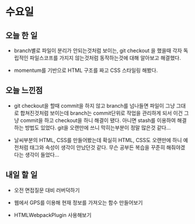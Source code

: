 # 수요일

## 오늘 한 일
- branch별로 파일이 분리가 안되는것처럼 보이는, git checkout 을 했을때 각자 독립적인 파일스코프를 가지지 않는것처럼 동작하는것에 대해 알아보고 해결했다.

- momentum를 기반으로 HTML 구조를 짜고 CSS 스타일링 해봤다.

## 오늘 느낀점
- git checkout을 할때 commit을 하지 않고 branch를 넘나들면 파일이 그냥 그대로 합쳐진것처럼 보이는데 branch는 commit단위로 작업을 관리하게 되서 이건 그냥 commit을 하고 checkout을 하니 해결이 됐다. 아니면 stash를 이용하여 해결하는 방법도 있었다. git을 오랜만에 쓰니 막히는부분이 정말 많은것 같다...

- 날씨부분의 HTML, CSS를 만들어봤는데 확실히 HTML, CSS도 오랜만에 하니 예전처럼 태그와 속성이 생각이 안났던것 같다. 무슨 공부든 복습을 꾸준히 해줘야겠다는 생각이 들었다...

## 내일 할 일
- 오전 면접질문 대비 러버덕하기

- 웹에서 GPS를 이용해 현재 정보를 가져오는 함수 만들어보기

- HTMLWebpackPlugin 사용해보기
